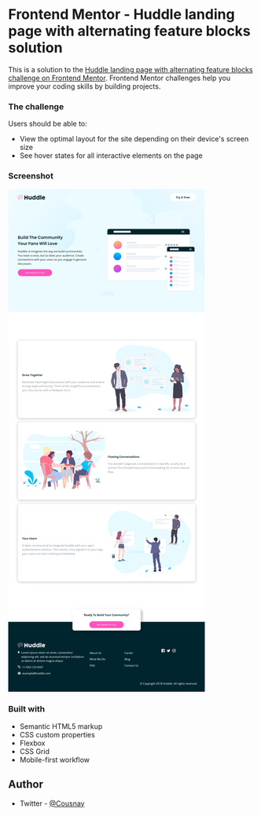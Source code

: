 # Frontend Mentor - Huddle landing page with alternating feature blocks solution

This is a solution to the [Huddle landing page with alternating feature blocks challenge on Frontend Mentor](https://www.frontendmentor.io/challenges/huddle-landing-page-with-alternating-feature-blocks-5ca5f5981e82137ec91a5100). Frontend Mentor challenges help you improve your coding skills by building projects. 


### The challenge

Users should be able to:

- View the optimal layout for the site depending on their device's screen size
- See hover states for all interactive elements on the page

### Screenshot

![image](design/localhost_5500_%20(7).png)

### Built with

- Semantic HTML5 markup
- CSS custom properties
- Flexbox
- CSS Grid
- Mobile-first workflow

## Author

- Twitter - [@Cousnay](https://twitter.com/Cousnay)
